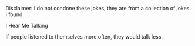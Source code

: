 Disclaimer: I do not condone these jokes, they are from a collection of jokes I found.

I Hear Me Talking

If people listened to themselves more often, they would talk less.


